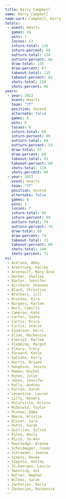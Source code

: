 ```yaml
---
title: Kerry Campbell
name: Kerry Campbell
name-sort: Campbell, Kerry
totals:
 - event: Hearts
   games: 14
   wins: 1
   losses: 13
   inturn-total: 116
   inturn-percent: 69
   outturn-total: 134
   outturn-percent: 64
   draw-total: 135
   draw-percent: 67
   takeout-total: 115
   takeout-percent: 65
   shots-total: 250
   shots-percent: 66
years:
 - year: 2022
   event: Hearts
   team: "YT"
   position: Second
   alternate: false
   games: 6
   wins: 0
   losses: 6
   inturn-total: 50
   inturn-percent: 69
   outturn-total: 60
   outturn-percent: 53
   draw-total: 67
   draw-percent: 60
   takeout-total: 43
   takeout-percent: 60
   shots-total: 110
   shots-percent: 60
 - year: 2023
   event: Hearts
   team: "YT"
   position: Second
   alternate: false
   games: 8
   wins: 1
   losses: 7
   inturn-total: 66
   inturn-percent: 69
   outturn-total: 74
   outturn-percent: 74
   draw-total: 68
   draw-percent: 74
   takeout-total: 72
   takeout-percent: 68
   shots-total: 140
   shots-percent: 71
vs:
 - Ackland, Abby
 - Armstrong, Hailey
 - Arsenault, Mary-Anne
 - Barker, Shelley
 - Baxter, Jennifer
 - Birchard, Shannon
 - Black, Christina
 - Brothers, Jill
 - Brunton, Kira
 - Burgess, Karlee
 - Burt, Camille
 - Cameron, Kate
 - Carter, Sasha
 - Curtis, Erica
 - Curtis, Stacie
 - Einarson, Kerri
 - Elias, Mackenzie
 - Everist, Karlee
 - Flemming, Margot
 - Fleury, Tracy
 - Forward, Katie
 - Galusha, Kerry
 - Harris, Briane
 - Haughian, Jessie
 - Homan, Rachel
 - Hynes, Julie
 - Jones, Jennifer
 - Kelly, Andrea
 - Koltun, Sarah
 - Lenentine, Lauren
 - Lilly, Kendra
 - McCarville, Krista
 - McDonald, Taylor
 - Miskew, Emma
 - Moore, Kristie
 - Oliver, Sara
 - Potts, Sarah
 - Quillian, Sylvie
 - Riley, Emily
 - Rizzo, Jo-Ann
 - Routledge, Alanna
 - Scheidegger, Casey
 - Schraeder, Jeanna
 - Simons, Renee
 - Sippala, Ashley
 - St-Georges, Laurie
 - Sweeting, Val
 - Walter, Meghan
 - Wilkes, Sarah
 - Zacharias, Emily
 - Zacharias, Mackenzie
---
```

